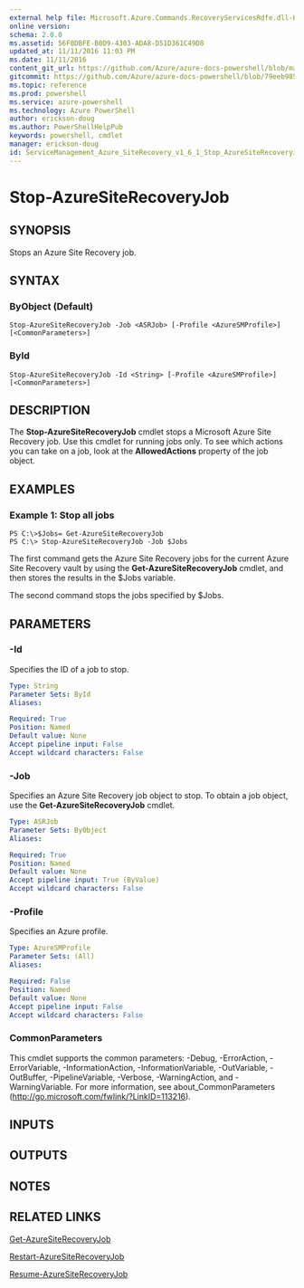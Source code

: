 ```yaml
---
external help file: Microsoft.Azure.Commands.RecoveryServicesRdfe.dll-Help.xml
online version: 
schema: 2.0.0
ms.assetid: 56F0DBFE-B0D9-4303-ADA8-D51D361C49D8
updated_at: 11/11/2016 11:03 PM
ms.date: 11/11/2016
content_git_url: https://github.com/Azure/azure-docs-powershell/blob/master/azureps-cmdlets-docs/ServiceManagement/Azure.SiteRecovery/v1.6.1/Stop-AzureSiteRecoveryJob.md
gitcommit: https://github.com/Azure/azure-docs-powershell/blob/79eeb985ea480979357fb4695832a0c3d29a48bf/azureps-cmdlets-docs/ServiceManagement/Azure.SiteRecovery/v1.6.1/Stop-AzureSiteRecoveryJob.md
ms.topic: reference
ms.prod: powershell
ms.service: azure-powershell
ms.technology: Azure PowerShell
author: erickson-doug
ms.author: PowerShellHelpPub
keywords: powershell, cmdlet
manager: erickson-doug
id: ServiceManagement_Azure_SiteRecovery_v1_6_1_Stop_AzureSiteRecoveryJob_md
---
```


# Stop-AzureSiteRecoveryJob

## SYNOPSIS
Stops an Azure Site Recovery job.

## SYNTAX

### ByObject (Default)
```
Stop-AzureSiteRecoveryJob -Job <ASRJob> [-Profile <AzureSMProfile>] [<CommonParameters>]
```

### ById
```
Stop-AzureSiteRecoveryJob -Id <String> [-Profile <AzureSMProfile>] [<CommonParameters>]
```

## DESCRIPTION
The **Stop-AzureSiteRecoveryJob** cmdlet stops a Microsoft Azure Site Recovery job.
Use this cmdlet for running jobs only.
To see which actions you can take on a job, look at the **AllowedActions** property of the job object.

## EXAMPLES

### Example 1: Stop all jobs
```
PS C:\>$Jobs= Get-AzureSiteRecoveryJob 
PS C:\> Stop-AzureSiteRecoveryJob -Job $Jobs
```

The first command gets the Azure Site Recovery jobs for the current Azure Site Recovery vault by using the **Get-AzureSiteRecoveryJob** cmdlet, and then stores the results in the $Jobs variable.

The second command stops the jobs specified by $Jobs.

## PARAMETERS

### -Id
Specifies the ID of a job to stop.

```yaml
Type: String
Parameter Sets: ById
Aliases: 

Required: True
Position: Named
Default value: None
Accept pipeline input: False
Accept wildcard characters: False
```

### -Job
Specifies an Azure Site Recovery job object to stop.
To obtain a job object, use the **Get-AzureSiteRecoveryJob** cmdlet.

```yaml
Type: ASRJob
Parameter Sets: ByObject
Aliases: 

Required: True
Position: Named
Default value: None
Accept pipeline input: True (ByValue)
Accept wildcard characters: False
```

### -Profile
Specifies an Azure profile.

```yaml
Type: AzureSMProfile
Parameter Sets: (All)
Aliases: 

Required: False
Position: Named
Default value: None
Accept pipeline input: False
Accept wildcard characters: False
```

### CommonParameters
This cmdlet supports the common parameters: -Debug, -ErrorAction, -ErrorVariable, -InformationAction, -InformationVariable, -OutVariable, -OutBuffer, -PipelineVariable, -Verbose, -WarningAction, and -WarningVariable. For more information, see about_CommonParameters (http://go.microsoft.com/fwlink/?LinkID=113216).

## INPUTS

## OUTPUTS

## NOTES

## RELATED LINKS

[Get-AzureSiteRecoveryJob](xref:ServiceManagement/Azure.SiteRecovery/v1.6.1/Get-AzureSiteRecoveryJob.md)

[Restart-AzureSiteRecoveryJob](xref:ServiceManagement/Azure.SiteRecovery/v1.6.1/Restart-AzureSiteRecoveryJob.md)

[Resume-AzureSiteRecoveryJob](xref:ServiceManagement/Azure.SiteRecovery/v1.6.1/Resume-AzureSiteRecoveryJob.md)


